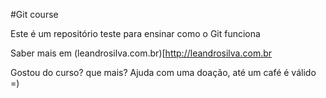 #Git course

Este é um repositório teste para ensinar como o Git funciona

Saber mais em (leandrosilva.com.br)[http://leandrosilva.com.br

Gostou do curso? que mais? Ajuda com uma doação, até um café é válido =)
